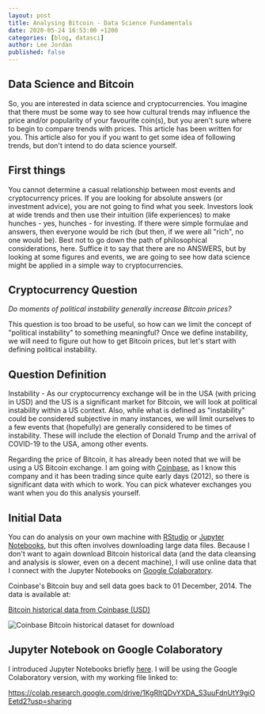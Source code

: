 ```yaml
---
layout: post
title: Analysing Bitcoin - Data Science Fundamentals
date: 2020-05-24 16:53:00 +1200
categories: [blog, datasci]
author: Lee Jordan
published: false
---
```


<h2>Data Science and Bitcoin</h2>

<p>So, you are interested in data science and cryptocurrencies. You imagine that there must be some way to see how cultural trends may influence the price and/or popularity of your favourite coin(s), but you aren't sure where to begin to compare trends with prices. This article has been written for you. This article also for you if you want to get some idea of following trends, but don't intend to do data science yourself.</p>

<h2>First things</h2>

<p>You cannot determine a casual relationship between most events and cryptocurrency prices. If you are looking for absolute answers (or investment advice), you are not going to find what you seek. Investors look at wide trends and then use their intuition (life experiences) to make hunches - yes, hunches - for investing. If there were simple formulae and answers, then everyone would be rich (but then, if we were all "rich", no one would be). Best not to go down the path of philosophical considerations, here. Suffice it to say that there are no ANSWERS, but by looking at some figures and events, we are going to see how data science might be applied in a simple way to cryptocurrencies.</p>

<h2>Cryptocurrency Question</h2>

<p><i>Do moments of political instability generally increase Bitcoin prices?</i><p> 

<p>This question is too broad to be useful, so how can we limit the concept of "political instability" to something meaningful? Once we define instability, we will need to figure out how to get Bitcoin prices, but let's start with defining political instability.</p>

<h2>Question Definition</h2>

<p>Instability - As our cryptocurrency exchange will be in the USA (with pricing in USD) and the US is a significant market for Bitcoin, we will look at political instability within a US context. Also, while what is defined as "instability" could be considered subjective in many instances, we will limit ourselves to a few events that (hopefully) are generally considered to be times of instability. These will include the election of Donald Trump and the arrival of COVID-19 to the USA, among other events.<p>

<p>Regarding the price of Bitcoin, it has already been noted that we will be using a US Bitcoin exchange. I am going with <a href="https://www.coinbase.com/" title="Coinbase cryptocurrency exchange" rel="nofollow" target="_blank">Coinbase</a>, as I know this company and it has been trading since quite early days (2012), so there is significant data with which to work. You can pick whatever exchanges you want when you do this analysis yourself.</p>

<h2>Initial Data</h2>

<p>You can do analysis on your own machine with <a href="https://rstudio.com/" rel="nofollow" target="_blank" title="RStudio">RStudio</a> or <a href="https://cryptograph.co.nz/jupyter-notebooks/" title="Jupyter Notebooks">Jupyter Notebooks</a>, but this often involves downloading large data files. Because I don't want to again download Bitcoin historical data (and the data cleansing and analysis is slower, even on a decent machine), I will use online data that I connect with the Jupyter Notebooks on <a href="https://colab.research.google.com/" rel="nofollow" target="_blank" title="Google Colab">Google Colaboratory</a>.<p> 

<p>Coinbase's Bitcoin buy and sell data goes back to 01 December, 2014. The data is available at:</p>

<p><a href="http://api.bitcoincharts.com/v1/csv/coinbaseUSD.csv.gz" title="Bitcoin historical data from Coinbase (USD)" rel="nofollow" target="_blank">Bitcoin historical data from Coinbase (USD)</a></p>

<p><img class="img-border" src="https://cryptograph.co.nz/public/assets/images/coinbase-usd-24-may-2020 .png" alt="Coinbase Bitcoin historical dataset for download"></p>

<h2>Jupyter Notebook on Google Colaboratory</h2>

<p>I introduced Jupyter Notebooks briefly <a href="https://cryptograph.co.nz/jupyter-notebooks/" title="Jupyter Notebooks">here</a>. I will be using the Google Colaboratory version, with my working file linked to:</p>

<p><a href="https://colab.research.google.com/drive/1KgRltQDvYXDA_S3uuFdnUtY9giOEetd2?usp=sharing" title="Bitcoin Historical Data Analysis on Google Colaboratory" rel="nofollow" target="_blank">https://colab.research.google.com/drive/1KgRltQDvYXDA_S3uuFdnUtY9giOEetd2?usp=sharing</a></p>

